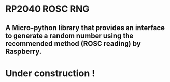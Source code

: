 # RP2040 ROSC RNG

A Micro-python library that provides an interface to generate a random number using the recommended method (ROSC reading) by Raspberry.
---
# Under construction !
